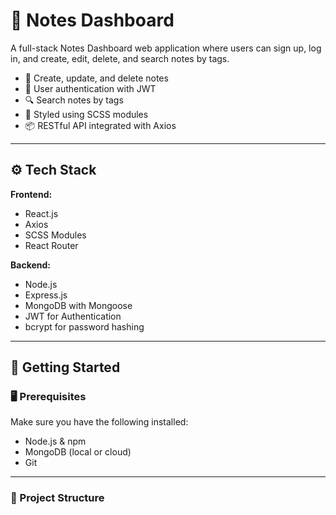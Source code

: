 # 📝 Notes Dashboard
A full-stack Notes Dashboard web application where users can sign up, log in, and create, edit, delete, and search notes by tags.

- 🧾 Create, update, and delete notes
- 🔐 User authentication with JWT
- 🔍 Search notes by tags
- 🎨 Styled using SCSS modules
- 📦 RESTful API integrated with Axios

---

## ⚙️ Tech Stack

**Frontend:**
- React.js
- Axios
- SCSS Modules
- React Router

**Backend:**
- Node.js
- Express.js
- MongoDB with Mongoose
- JWT for Authentication
- bcrypt for password hashing

---

## 🚀 Getting Started

### 🖥️ Prerequisites

Make sure you have the following installed:
- Node.js & npm
- MongoDB (local or cloud)
- Git

---

### 📂 Project Structure

